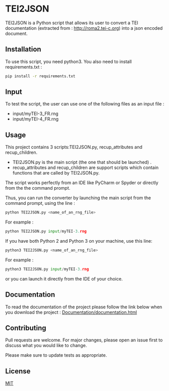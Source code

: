 # TEI2JSON

TEI2JSON is a Python script that allows its user to convert a TEI documentation (extracted from : http://roma2.tei-c.org) into a json encoded document. 

## Installation

To use this script, you need python3. You also need to install requirements.txt :

```bash
pip install -r requirements.txt
```

## Input

To test the script, the user can use one of the following files as an input file :
- input/myTEI-3_FR.rng
- input/myTEI-4_FR.rng

## Usage

This project contains 3 scripts:TEI2JSON.py, recup_attributes and recup_children. 
- TEI2JSON.py is the main script (the one that should be launched) .
- recup_attributes and recup_children are support scripts which contain functions that are called by TEI2JSON.py.
  
The script works perfectly from an IDE like PyCharm or Spyder or directly from the the command prompt.  

Thus, you can run the converter by launching the main script from the command prompt, using the line :
```python
python TEI2JSON.py <name_of_an_rng_file>
```
For example :
```python
python TEI2JSON.py input/myTEI-3.rng
```

If you have both Python 2 and Python 3 on your machine, use this line:
```python
python3 TEI2JSON.py <name_of_an_rng_file>
```
For example :
```python
python3 TEI2JSON.py input/myTEI-3.rng
```
or you can launch it directly from the IDE of your choice.

## Documentation

To read the documentation of the project please follow the link below when you download the project : 
[Documentation/documentation.html](Documentation/documentation.html)

## Contributing
Pull requests are welcome. For major changes, please open an issue first to discuss what you would like to change.

Please make sure to update tests as appropriate.

## License
[MIT](https://choosealicense.com/licenses/mit/)
